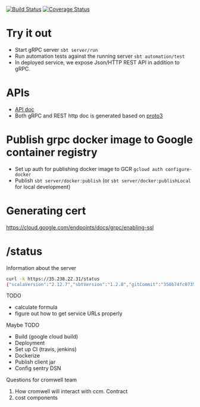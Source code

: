 [![Build Status](https://travis-ci.org/broadinstitute/cloud-cost-management.png?branch=master)](https://travis-ci.org/broadinstitute/cloud-cost-management)
[![Coverage Status](https://coveralls.io/repos/github/broadinstitute/cloud-cost-management/badge.svg?branch=master)](https://coveralls.io/github/broadinstitute/cloud-cost-management?branch=master)

# Try it out
* Start gRPC server `sbt server/run`
* Run automation tests against the running server `sbt automation/test`
* In deployed service, we expose Json/HTTP REST API in addition to gRPC. 


# APIs
* [API doc](https://endpointsportal.workbench-firestore.cloud.goog/docs/ccm.endpoints.workbench-firestore.cloud.goog/g/overview)
* Both gRPC and REST http doc is generated based on [proto3](protobuf/src/main/protobuf/ccm.proto)

# Publish grpc docker image to Google container registry
* Set up auth for publishing docker image to GCR
`gcloud auth configure-docker`
* Publish
`sbt server/docker:publish` (or `sbt server/docker:publishLocal` for local development)

# Generating cert
https://cloud.google.com/endpoints/docs/grpc/enabling-ssl
       
# /status
Information about the server
```bash
curl -k https://35.238.22.31/status
{"scalaVersion":"2.12.7","sbtVersion":"1.2.8","gitCommit":"350b74fc073550b1262609f918583eae10774ecc","buildTime":"2019-01-05T11:33:00.564"}%
```

TODO
* calculate formula
* figure out how to get service URLs properly

Maybe TODO
* Build (google cloud build)
* Deployment
* Set up CI (travis, jenkins)
* Dockerize
* Publish client jar
* Config sentry DSN

Questions for cromwell team
1. How cromwell will interact with ccm. Contract
2. cost components
